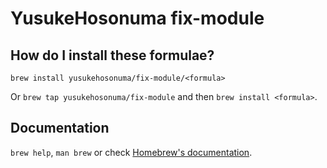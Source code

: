 # YusukeHosonuma fix-module

## How do I install these formulae?
`brew install yusukehosonuma/fix-module/<formula>`

Or `brew tap yusukehosonuma/fix-module` and then `brew install <formula>`.

## Documentation
`brew help`, `man brew` or check [Homebrew's documentation](https://docs.brew.sh).
